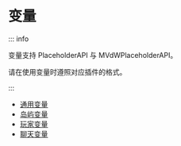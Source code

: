 # 变量

::: info

变量支持 PlaceholderAPI 与 MVdWPlaceholderAPI。

请在使用变量时遵照对应插件的格式。

:::

* [通用变量](overview.placeholders.global-placeholders.md)
* [岛屿变量](overview.placeholders.island-placeholders.md)
* [玩家变量](overview.placeholders.player-placeholders.md)
* [聊天变量](overview.placeholders.chat-placeholders.md)